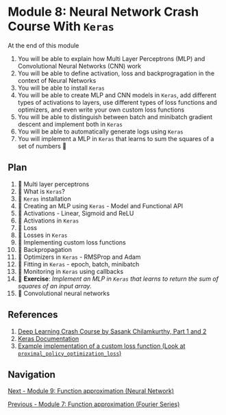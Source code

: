 # Module 8: Neural Network Crash Course With `Keras`

At the end of this module

1. You will be able to explain how Multi Layer Perceptrons (MLP) and Convolutional Neural Networks (CNN) work
2. You will be able to define activation, loss and backprogragation in the context of Neural Networks
3. You will be able to install `Keras`
4. You will be able to create MLP and CNN models in `Keras`, add different types of activations to layers, 
use different types of loss functions and optimizers, and even write your own custom loss functions
5. You will be able to distinguish between batch and minibatch gradient descent and implement both in `Keras`
6. You will be able to automatically generate logs using `Keras`
7. You will implement a MLP in `Keras` that learns to sum the squares of a set of numbers :tada:

## Plan

1. :movie_camera: Multi layer perceptrons
2. :movie_camera: What is `Keras`?
3. :movie_camera: `Keras` installation
4. :movie_camera: Creating an MLP using `Keras` - Model and Functional API
5. :movie_camera: Activations - Linear, Sigmoid and ReLU
6. :movie_camera: Activations in `Keras`
7. :movie_camera: Loss
8. :movie_camera: Losses in `Keras`
9. :movie_camera: Implementing custom loss functions
10. :movie_camera: Backpropagation
11. :movie_camera: Optimizers in `Keras` - RMSProp and Adam
12. :movie_camera: Fitting in `Keras` - epoch, batch, minibatch
13. :movie_camera: Monitoring in `Keras` using callbacks
12. :pencil: **Exercise**: *Implement an MLP in `Keras` that learns to return the sum of squares of an input array.*
13. :movie_camera: Convolutional neural networks

## References

1. [Deep Learning Crash Course by Sasank Chilamkurthy, Part 1 and 2](https://chsasank.github.io/deep-learning-crash-course-1.html)
2. [Keras Documentation](https://keras.io/)
3. [Example implementation of a custom loss function (Look at `proximal_policy_optimization_loss`)](https://github.com/OctThe16th/PPO-Keras/blob/master/Main.py)

## Navigation

[Next - Module 9: Function approximation (Neural Network)](https://github.com/gutfeeling/practical_rl_for_coders/tree/master/09_fn_approx_neural_network)

[Previous - Module 7: Function approximation (Fourier Series)](https://github.com/gutfeeling/practical_rl_for_coders/tree/master/07_fn_approx_fourier_series)
